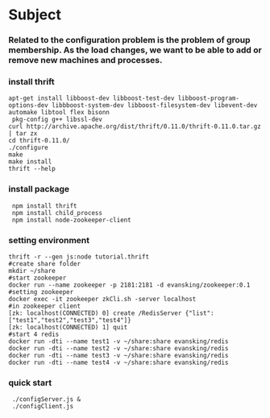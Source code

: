# Subject
### Related to the configuration problem is the problem of group membership. As the load changes, we want to be able to add or remove new machines and processes.

### install thrift

```
apt-get install libboost-dev libboost-test-dev libboost-program-options-dev libbboost-system-dev libboost-filesystem-dev libevent-dev automake libtool flex bisonn
 pkg-config g++ libssl-dev
curl http://archive.apache.org/dist/thrift/0.11.0/thrift-0.11.0.tar.gz | tar zx
cd thrift-0.11.0/
./configure
make
make install
thrift --help 
```
### install package 

```
 npm install thrift
 npm install child_process
 npm install node-zookeeper-client

```
### setting environment

```
thrift -r --gen js:node tutorial.thrift
#create share folder
mkdir ~/share
#start zookeeper
docker run --name zookeeper -p 2181:2181 -d evansking/zookeeper:0.1
#setting zookeeper
docker exec -it zookeeper zkCli.sh -server localhost
#in zookeeper client
[zk: localhost(CONNECTED) 0] create /RedisServer {"list":["test1","test2","test3","test4"]}
[zk: localhost(CONNECTED) 1] quit
#start 4 redis
docker run -dti --name test1 -v ~/share:share evansking/redis
docker run -dti --name test2 -v ~/share:share evansking/redis
docker run -dti --name test3 -v ~/share:share evansking/redis
docker run -dti --name test4 -v ~/share:share evansking/redis

```
###  quick start

```
 ./configServer.js &
 ./configClient.js  
```
